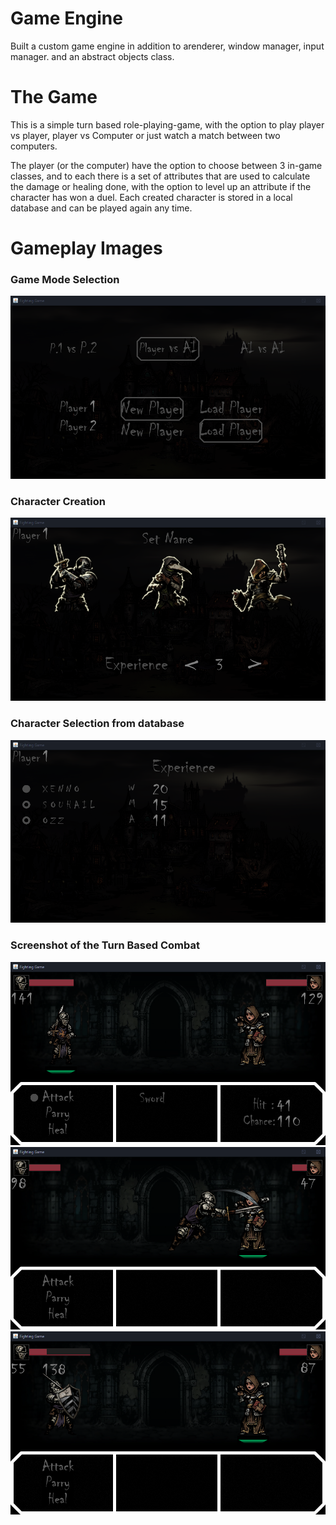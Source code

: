 
# Game Engine
Built a custom game engine in addition to arenderer, window manager, input manager. and an abstract objects class. 

# The Game
This is a simple turn based role-playing-game, with the option to play player vs player, player vs Computer or just watch a match between two computers. 

The player (or the computer) have the option to choose between 3 in-game classes, and to each there is a set of attributes that are used to calculate the damage or healing done, with the option to level up an attribute if the character has won a duel. 
Each created character is stored in a local database and can be played again any time.


# Gameplay Images 
### Game Mode Selection
![Mode Selection](Resources/readme/1.png)

### Character Creation
![Character Creation](Resources/readme/0.png)

### Character Selection from database
![Character Selection](Resources/readme/2.png)

### Screenshot of the Turn Based Combat
![](Resources/readme/3.png)
![](Resources/readme/4.png)
![](Resources/readme/5.png)